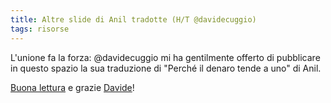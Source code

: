 ```yaml
---
title: Altre slide di Anil tradotte (H/T @davidecuggio)
tags: risorse
---
```


L'unione fa la forza: @davidecuggio mi ha gentilmente offerto di pubblicare in questo spazio la sua traduzione di "Perché il denaro tende a uno" di Anil.

<!--more-->

<a href="/anil/perche-il-denaro-tende-a-uno">Buona lettura</a> e grazie <a href="https://twitter.com/davidecuggio" target="_blank">Davide</a>!
